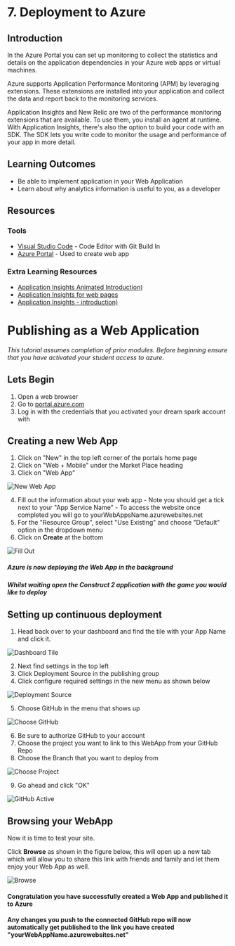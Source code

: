 # 7. Deployment to Azure
## Introduction
In the Azure Portal you can set up monitoring to collect the statistics and details on the application dependencies in your Azure web apps or virtual machines.

Azure supports Application Performance Monitoring (APM) by leveraging extensions. These extensions are installed into your application and collect the data and report back to the monitoring services.

Application Insights and New Relic are two of the performance monitoring extensions that are available. To use them, you install an agent at runtime. With Application Insights, there's also the option to build your code with an SDK. The SDK lets you write code to monitor the usage and performance of your app in more detail.

## Learning Outcomes
* Be able to implement application in your Web Application 
* Learn about why analytics information is useful to you, as a developer

## Resources

### Tools
* [Visual Studio Code](https://code.visualstudio.com) - Code Editor with Git Build In 
* [Azure Portal](portal.azure.com) - Used to create web app 

### Extra Learning Resources
* [Application Insights Animated Introduction)](https://www.youtube.com/watch?v=fX2NtGrh-Y0)
* [Application Insights for web pages](https://azure.microsoft.com/en-gb/documentation/articles/app-insights-javascript/)
* [Application Insights - introduction)](https://azure.microsoft.com/en-us/documentation/articles/app-insights-overview/)

# Publishing as a Web Application

*This tutorial assumes completion of prior modules. Before beginning ensure that you have activated your student access to azure.* 

## Lets Begin
  1. Open a web browser
  2. Go to [portal.azure.com](portal.azure.com)
  3. Log in with the credentials that you activated your dream spark account with

## Creating a new Web App
  1. Click on "New" in the top left corner of the portals home page
  2. Click on "Web + Mobile" under the Market Place heading
  3. Click on "Web App"

![New Web App](img/new_web_app.png)

  4. Fill out the information about your web app
    - Note you should get a tick next to your "App Service Name"
    - To access the website once completed you will go to yourWebAppsName.azurewebsites.net
  5. For the "Resource Group", select "Use Existing" and choose "Default" option in the dropdown menu
  6. Click on **Create** at the bottom  

![Fill Out](img/fill_out.png)

##### Azure is now deploying the Web App in the background
##### Whilst waiting open the Construct 2 application with the game you would like to deploy

## Setting up continuous deployment
  1. Head back over to your dashboard and find the tile with your App Name and click it.

![Dashboard Tile](img/dashboard_tile.png)

  2. Next find settings in the top left 
  3. Click Deployment Source in the publishing group
  4. Click configure required settings in the new menu as shown below

![Deployment Source](img/deployment_source.PNG)

  5. Choose GitHub in the menu that shows up  

![Choose GitHub](img/choose_github.png)

  6. Be sure to authorize GitHub to your account
  7. Choose the project you want to link to this WebApp from your GitHub Repo
  8. Choose the Branch that you want to deploy from

![Choose Project](img/choose_project.png)

  9. Go ahead and click "OK"

![GitHub Active](img/github_active.png)

## Browsing your WebApp

Now it is time to test your site.

Click **Browse** as shown in the figure below, this will open up a new tab which will allow you to share this link with friends and family and let them enjoy your Web App as well.

![Browse](img/browse.png)

#### Congratulation you have successfully created a Web App and published it to Azure
#### Any changes you push to the connected GitHub repo will now automatically get published to the link you have created "yourWebAppName.azurewebsites.net"
